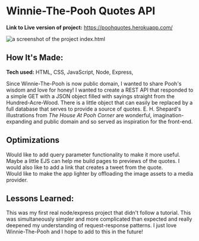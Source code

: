 # Winnie-The-Pooh Quotes API


**Link to Live version of project:** https://poohquotes.herokuapp.com/

![a screenshot of the project index.html](https://cdn.discordapp.com/attachments/946850401536319571/1021022470016344064/unknown.png)

## How It's Made:

**Tech used:** HTML, CSS, JavaScript, Node, Express, 

Since Winnie-The-Pooh is now public domain, I wanted to share Pooh's wisdom and love for honey! I wanted to create a REST API that responded to a simple GET with a JSON object filled with sayings straight from the Hundred-Acre-Wood.  There is a little object that can easily be replaced by a full database that serves to provide a source of quotes.  E. H. Shepard's illustrations from *The House At Pooh Corner* are wonderful, imagination-expanding and public domain and so served as inspiration for the front-end.  

## Optimizations

Would like to add query parameter functionality to make it more useful.  Maybe a little EJS can help me build pages to previews of the quotes.  I would also like to add a link that creates a tweet from the quote.  
Would like to make the app lighter by offloading the image assets to a media provider.

## Lessons Learned:

This was my first real node/express project that didn't follow a tutorial.  This was simultaneously simpler and more complicated than expected and really deepened my understanding of request-response patterns.  I just love Winnie-The-Pooh and I hope to add to this in the future!
